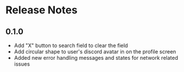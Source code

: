 # Release Notes

## 0.1.0

- Add "X" button to search field to clear the field
- Add circular shape to user's discord avatar in on the profile screen
- Added new error handling messages and states for network related issues